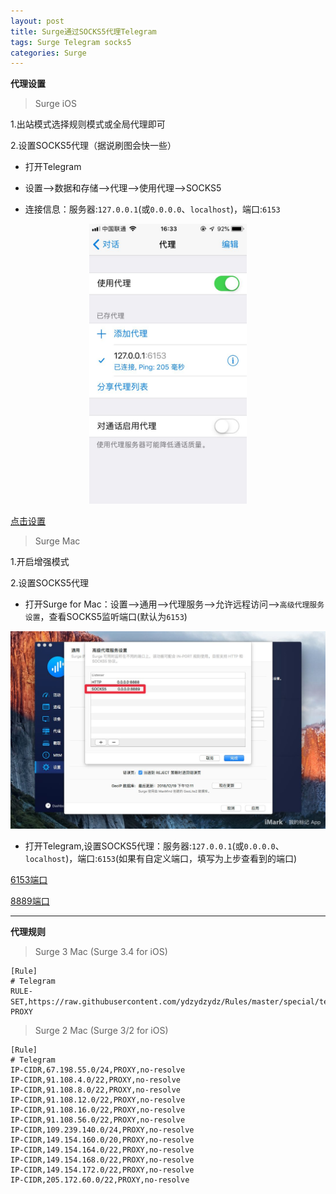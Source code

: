 ```yaml
---
layout: post
title: Surge通过SOCKS5代理Telegram
tags: Surge Telegram socks5
categories: Surge
---
```


**代理设置**

> Surge iOS

1.出站模式选择规则模式或全局代理即可

2.设置SOCKS5代理（据说刷图会快一些）

* 打开Telegram

* 设置—>数据和存储—>代理—>使用代理—>SOCKS5

* 连接信息：服务器:`127.0.0.1`(或`0.0.0.0`、`localhost`)，端口:`6153`

<!-- more -->

<div align="center"><img src="https://raw.githubusercontent.com/ydzydzydz/blogphoto/master/socks5/tg.png" width="50%"  /></div>

[点击设置](https://t.me/socks?server=127.0.0.1&port=6153)

> Surge Mac

1.开启增强模式

2.设置SOCKS5代理

* 打开Surge for Mac：设置—>通用—>代理服务—>允许远程访问—>`高级代理服务设置`，查看SOCKS5监听端口(默认为`6153`)

![socks5](https://raw.githubusercontent.com/ydzydzydz/blogphoto/master/socks5/socks5.png)


* 打开Telegram,设置SOCKS5代理：服务器:`127.0.0.1`(或`0.0.0.0`、`localhost`)，端口:`6153`(如果有自定义端口，填写为上步查看到的端口)

[6153端口](https://t.me/socks?server=127.0.0.1&port=6153)

[8889端口](https://t.me/socks?server=127.0.0.1&port=8889)

---

**代理规则**

> Surge 3 Mac (Surge 3.4 for iOS)

```
[Rule]
# Telegram
RULE-SET,https://raw.githubusercontent.com/ydzydzydz/Rules/master/special/telegram.list，PROXY
```

> Surge 2 Mac (Surge 3/2 for iOS)

```
[Rule]
# Telegram
IP-CIDR,67.198.55.0/24,PROXY,no-resolve
IP-CIDR,91.108.4.0/22,PROXY,no-resolve
IP-CIDR,91.108.8.0/22,PROXY,no-resolve
IP-CIDR,91.108.12.0/22,PROXY,no-resolve
IP-CIDR,91.108.16.0/22,PROXY,no-resolve
IP-CIDR,91.108.56.0/22,PROXY,no-resolve
IP-CIDR,109.239.140.0/24,PROXY,no-resolve
IP-CIDR,149.154.160.0/20,PROXY,no-resolve
IP-CIDR,149.154.164.0/22,PROXY,no-resolve
IP-CIDR,149.154.168.0/22,PROXY,no-resolve
IP-CIDR,149.154.172.0/22,PROXY,no-resolve
IP-CIDR,205.172.60.0/22,PROXY,no-resolve
```

<div id="outerdiv" style="position:fixed;top:0;left:0;background:rgba(0,0,0,0.7);z-index:2;width:100%;height:100%;display:none;">
    <div id="innerdiv" style="position:absolute;">
        <img id="bigimg" style="border:5px solid #fff;" src="" />
    </div>
</div>
 <script src="{{ '/static/js/jquery.min.js' | prepend: site.baseurl | prepend: site.url}}"></script>
<script type="text/javascript">
   $("body").on('click','img',function(){  
       var _this = $(this);//将当前的img元素作为_this传入函数  
       imgShow("#outerdiv", "#innerdiv", "#bigimg", _this);  
   });
   function imgShow(outerdiv, innerdiv, bigimg, _this){  
       var src = _this.attr("src");//获取当前点击的pimg元素中的src属性  
       $(bigimg).attr("src", src);//设置#bigimg元素的src属性  
           /*获取当前点击图片的真实大小，并显示弹出层及大图*/  
       $("<img/>").attr("src", src).load(function(){  
           var windowW = $(window).width();//获取当前窗口宽度  
           var windowH = $(window).height();//获取当前窗口高度  
           var realWidth = this.width;//获取图片真实宽度  
           var realHeight = this.height;//获取图片真实高度  
           var imgWidth, imgHeight;  
           var scale = 0.8;//缩放尺寸，当图片真实宽度和高度大于窗口宽度和高度时进行缩放  

           if(realHeight>windowH*scale) {//判断图片高度  
               imgHeight = windowH*scale;//如大于窗口高度，图片高度进行缩放  
               imgWidth = imgHeight/realHeight*realWidth;//等比例缩放宽度  
               if(imgWidth>windowW*scale) {//如宽度扔大于窗口宽度  
                   imgWidth = windowW*scale;//再对宽度进行缩放  
               }  
           } else if(realWidth>windowW*scale) {//如图片高度合适，判断图片宽度  
               imgWidth = windowW*scale;//如大于窗口宽度，图片宽度进行缩放  
                           imgHeight = imgWidth/realWidth*realHeight;//等比例缩放高度  
           } else {//如果图片真实高度和宽度都符合要求，高宽不变  
               imgWidth = realWidth;  
               imgHeight = realHeight;  
           }  
                   $(bigimg).css("width",imgWidth);//以最终的宽度对图片缩放  
    
           var w = (windowW-imgWidth)/2;//计算图片与窗口左边距  
           var h = (windowH-imgHeight)/2;//计算图片与窗口上边距  
           $(innerdiv).css({"top":h, "left":w});//设置#innerdiv的top和left属性  
           $(outerdiv).fadeIn("fast");//淡入显示#outerdiv及.pimg  
       });  
       $(outerdiv).click(function(){//再次点击淡出消失弹出层  
           $(this).fadeOut("fast");  
       });  
   }  
</script>
